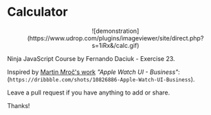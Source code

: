 # Calculator
<div align="center"> ![demonstration](https://www.udrop.com/plugins/imageviewer/site/direct.php?s=1iRx&/calc.gif) </div>

Ninja JavaScript Course by Fernando Daciuk - Exercise 23.

Inspired by <a href="https://dribbble.com/martinmroc" target="_blank">Martin Mroč's work</a> <i>"Apple Watch UI - Business"</i>: (```https://dribbble.com/shots/10826886-Apple-Watch-UI-Business```).

Leave a pull request if you have anything to add or share.

Thanks!
